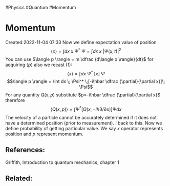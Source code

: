 
#Physics
#Quantum
#Momentum


# Momentum
Created:2022-11-04 07:33
Now we define expectation value of position
$$\langle x \rangle = \int dx \; x\;\Psi^* \; \Psi = \int dx \; x \; |\Psi(x,t)|^2 \tag{1}$$
You can use $\langle p \rangle = m \dfrac {d\langle x \rangle}{dt}$ for acquiring $\langle p \rangle$ also we recast $(1)$:
$$\langle x \rangle = \int dx \; \Psi^* \;[x]\; \Psi$$
$$\langle p \rangle = \int dx \; \Psi^* \;[-i\hbar \dfrac {\partial}{\partial x}]\; \Psi$$For any quantity $Q(x,p)$ substitute $p=-i\hbar \dfrac {\partial}{\partial x}$ therefore
$$
\langle Q(x, p)\rangle=\int \Psi^*[Q(x,-i \hbar \partial / \partial x)] \Psi d x
$$
The velocity of a particle cannot be accurately determined if it does not have a determined position (prior to measurement).  I back to this. Now we define probability of getting particular value.
We say $x$ operator represents position and $p$ represent momentum.

## References:
Griffith, Introduction to quantum mechanics, chapter 1

## Related:

